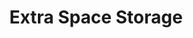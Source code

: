 ---
title: "Extra Space Storage"
url: /brooklyn/extra-space-storage-coney-island-avenue/
shop: storage rental
---